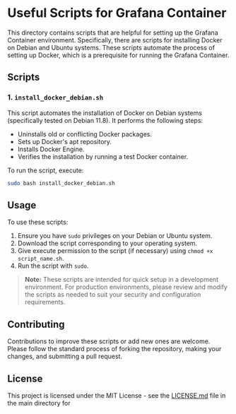 # Useful Scripts for Grafana Container

This directory contains scripts that are helpful for setting up the Grafana Container environment. Specifically, there are scripts for installing Docker on Debian and Ubuntu systems. These scripts automate the process of setting up Docker, which is a prerequisite for running the Grafana Container.

## Scripts

### 1. `install_docker_debian.sh`

This script automates the installation of Docker on Debian systems (specifically tested on Debian 11.8). It performs the following steps:

- Uninstalls old or conflicting Docker packages.
- Sets up Docker's apt repository.
- Installs Docker Engine.
- Verifies the installation by running a test Docker container.

To run the script, execute:

```bash
sudo bash install_docker_debian.sh
```

## Usage

To use these scripts:

1. Ensure you have `sudo` privileges on your Debian or Ubuntu system.
1. Download the script corresponding to your operating system.
1. Give execute permission to the script (if necessary) using `chmod +x script_name.sh`.
1. Run the script with `sudo`.

> **Note:** These scripts are intended for quick setup in a development environment.
> For production environments, please review and modify the scripts as needed to suit your security and configuration requirements.

## Contributing

Contributions to improve these scripts or add new ones are welcome. Please follow the standard process of forking the repository, making your changes, and submitting a pull request.

## License

This project is licensed under the MIT License - see the [LICENSE.md](LICENSE.md) file in the main directory for
